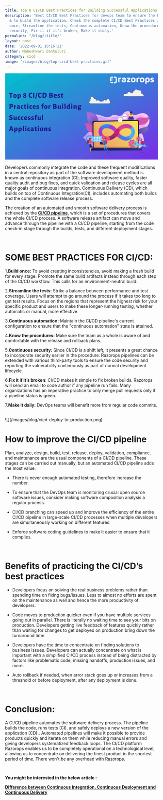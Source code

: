 ```yaml
---
title: Top 8 CI/CD Best Practices for Building Successful Applications
description: 'Best CI/CD Best Practices for devops team to ensure the business successful
  & to build the application. Check the complete CI/CD Best Practices in detail: Build
  once, Streamline the tests, Continuous automation, Know the procedures, Continuous
  security, Fix it if it’s broken, Make it daily.'
permalink: "/blog/:title/"
layout: post
date: '2022-09-01 10:16:21'
author: Maheshwari Dantuluri
category: cicd
image: "/images/blog/top-cicd-best-practices.gif"
---
```


![](/images/blog/top-cicd-best-practices.gif)
<br>

Developers commonly integrate the code and these frequent modifications in a central repository as part of the software development method is known as continuous integration (CI). Improved software quality, faster quality audit and bug fixes, and quick validation and release cycles are all major goals of continuous integration. Continuous Delivery (CD), which builds on top of Continuous Integration(CI), includes automating both builds and the complete software release process.

The creation of an automated and smooth software delivery process is achieved by the <a href="https://razorops.com/blog/what-is-cicd-pipeline-explanation-of-cicd-pipeline-along-with-examples/" target="_blank"><b>CI/CD pipeline</b></a>, which is a set of procedures that covers the whole CI/CD process.  A software release artifact can move and advance through the pipeline with a CI/CD pipeline, starting from the code check-in stage through the builds, tests, and different deployment stages.

<br>

# SOME BEST PRACTICES FOR CI/CD:

1.**Build once:** To avoid creating inconsistencies, avoid making a fresh build for every stage. Promote the same build artifacts instead through each step of the CI/CD workflow. This calls for an environment-neutral build.

2.**Streamline the tests:** Strike a balance between performance and test coverage. Users will attempt to go around the process if it takes too long to get test results. Focus on the regions that represent the highest risk for your specific product and users to make these longer-running testing, whether automatic or manual, more effective.

3.**Continuous automation:** Maintain the CI/CD pipeline's current configuration to ensure that the "continuous automation" state is attained.

4.**Know the procedures:** Make sure the team as a whole is aware of and comfortable with the release and rollback plans.

5.**Continuous security:** Since CI/CD is a shift left, it presents a great chance to incorporate security earlier in the procedure. Razorops pipelines can be extended with various third-party tools to ensure the code security and reporting the vulnerability continuously as part of normal development lifecycle.

6.**Fix it if it’s broken:** CI/CD makes it simple to fix broken builds. Razorops will send an email to code author if any pipeline run fails. Many organizations has an imperative practice to only merge pull requests only if a pipeline status is green.

7.**Make it daily:** DevOps teams will benefit more from regular code commits.

<br>
![](/images/blog/cicd-deploy-to-production.png)
<br>

# How to improve the CI/CD pipeline

Plan, analyze, design, build, test, release, deploy, validation, compliance, and maintenance are the usual components of a CI/CD pipeline. These stages can be carried out manually, but an automated CI/CD pipeline adds the most value.

* There is never enough automated testing, therefore increase the number.

* To ensure that the DevOps team is monitoring crucial open source software issues, consider making software composition analysis a regular process.

* CI/CD branching can speed up and improve the efficiency of the entire CI/CD pipeline in large-scale CI/CD processes when multiple developers are simultaneously working on different features.

* Enforce software coding guidelines to make it easier to ensure that it complies.

<br>

# Benefits of practicing the CI/CD’s best practices

* Developers focus on solving the real business problems rather than spending time on fixing bugs/issues. Less to almost no efforts are spent on the maintenance as well and hence the more productivity of developers.

* Code moves to production quicker even if you have multiple services going out in parallel. There is literally no waiting time to see your bits on production. Developers getting live feedback of features quickly rather than waiting for changes to get deployed on production bring down the turnaround time.

* Developers have the time to concentrate on finding solutions to business issues. Developers can actually concentrate on what is important with a simplified CI/CD process instead of being distracted by factors like problematic code, missing handoffs, production issues, and more.

* Auto rollback if needed, when error stack goes up or increases from a threshold or before deployment, after any deployment is done.

<br>

# Conclusion:

A CI/CD pipeline automates the software delivery process. The pipeline builds the code, runs tests (CI), and safely deploys a new version of the application (CD).. Automated pipelines will make it possible to provide products quickly and iterate on them while reducing manual errors and giving developers systematized feedback loops. The CI/CD platform Razorops enables us to be completely operational on a technological level, allowing us to concentrate on delivering the finest product in the shortest period of time. There won't be any overhead with Razorops.

<br>

**You might be interested in the below article :**

<a href="https://razorops.com/blog/difference-between-continuous-integration-continuous-deployment-and-continuous-delivery/" target="_blank"><b>Difference between Continuous Integration, Continuous Deployment and Continuous Delivery </b></a>
